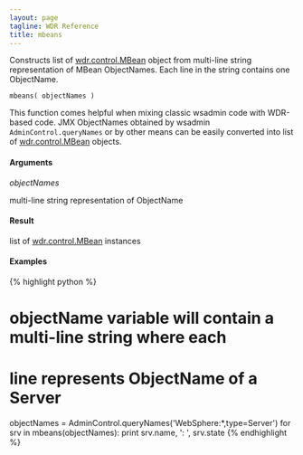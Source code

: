 ```yaml
---
layout: page
tagline: WDR Reference
title: mbeans
---
```


Constructs list of [wdr.control.MBean](wdr.control.MBean.class.html) object from multi-line string representation of MBean ObjectNames. Each line in the string contains one ObjectName.

    mbeans( objectNames )

This function comes helpful when mixing classic wsadmin code with WDR-based code. JMX ObjectNames obtained by wsadmin ``AdminControl.queryNames`` or by other means can be easily converted into list of [wdr.control.MBean](wdr.control.MBean.class.html) objects.

#### Arguments

_objectNames_

multi-line string representation of ObjectName

#### Result

list of [wdr.control.MBean](wdr.control.MBean.class.html) instances

#### Examples

{% highlight python %}
# objectName variable will contain a multi-line string where each
# line represents ObjectName of a Server
objectNames = AdminControl.queryNames('WebSphere:*,type=Server')
for srv in mbeans(objectNames):
    print srv.name, ': ', srv.state
{% endhighlight %}

